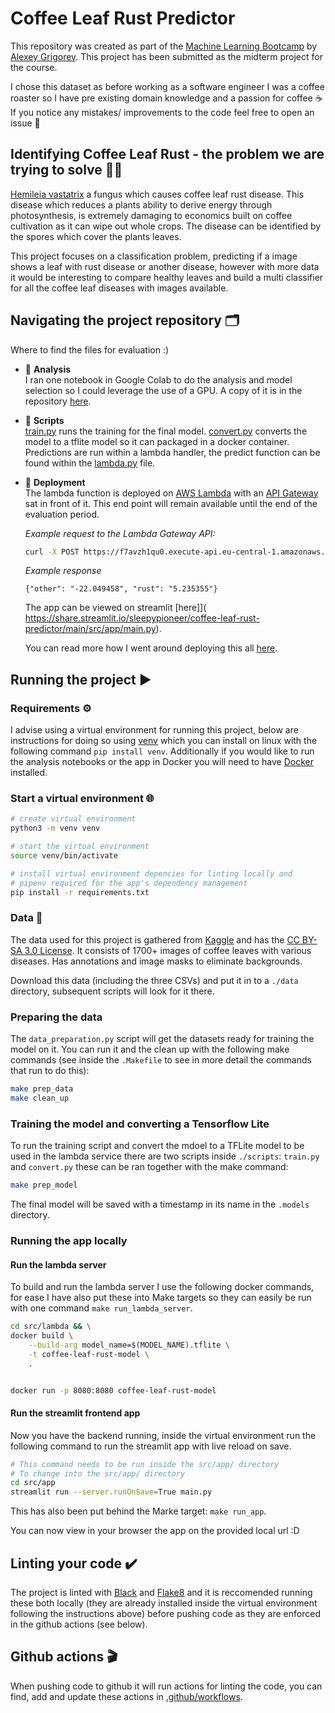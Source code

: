 # Coffee Leaf Rust Predictor

This repository was created as part of the [Machine Learning Bootcamp](https://github.com/alexeygrigorev/mlbookcamp-code/tree/master/course-zoomcamp) by [Alexey Grigorev](https://github.com/alexeygrigorev). This project has been submitted as the midterm project for the course.

I chose this dataset as before working as a software engineer I was a coffee roaster so I have pre existing domain knowledge and a passion for coffee ☕ If you notice any mistakes/ improvements to the code feel free to open an issue 💖

## Identifying Coffee Leaf Rust - the problem we are trying to solve 🕵️‍♀️


[Hemileia vastatrix](https://en.wikipedia.org/wiki/Hemileia_vastatrix) a fungus which causes coffee leaf rust disease. This disease which reduces a plants ability to derive energy through photosynthesis, is extremely damaging to economics built on coffee cultivation as it can wipe out whole crops. The disease can be identified by the spores which cover the plants leaves.

This project focuses on a classification problem, predicting if a image shows a leaf with rust disease or another disease, however with more data it would be interesting to compare healthy leaves and build a multi classifier for all the coffee leaf diseases with images available.

## Navigating the project repository 🗂️

Where to find the files for evaluation :)

- 📂 **Analysis**  
    I ran one notebook in Google Colab to do the analysis and model selection so I could leverage the use of a GPU. A copy of it is in the repository [here](analysis/notebooks/leaf_rust_detection_exploration.ipynb).

- 📂 **Scripts**  
    [train.py](./scripts/train.py) runs the training for the final model. [convert.py](./scripts/convert.py) converts the model to a tflite model so it can packaged in a docker container. Predictions are run within a lambda handler, the predict function can be found within the [lambda.py](./src/lambda/lambda.py) file.

- 📂 **Deployment**  
    The lambda function is deployed on [AWS Lambda](https://aws.amazon.com/lambda/) with an [API Gateway](https://aws.amazon.com/api-gateway/) sat in front of it. This end point will remain available until the end of the evaluation period.
    
    
    *Example request to the Lambda Gateway API:*

    ```sh
    curl -X POST https://f7avzh1qu0.execute-api.eu-central-1.amazonaws.com/default/coffee-leaf-rust-prediction?url=https://raw.githubusercontent.com/sleepypioneer/coffee-leaf-rust-predictor/main/src/app/static/imgs/1643.jpg

    ```

    *Example response*

    ```
    {"other": "-22.049458", "rust": "5.235355"}
    ```

    The app can be viewed on streamlit [here]]( https://share.streamlit.io/sleepypioneer/coffee-leaf-rust-predictor/main/src/app/main.py).

    You can read more how I went around deploying this all [here](deployment.md).

## Running the project ▶️

### Requirements ⚙️

I advise using a virtual environment for running this project, below are instructions for doing so using [venv](https://docs.python.org/3/library/venv.html) which you can install on linux with the following command `pip install venv`. Additionally if you would like to run the analysis notebooks or the app in Docker you will need to have [Docker](https://docs.docker.com/get-docker/) installed.

### Start a virtual environment 🌐

```sh
# create virtual environment
python3 -m venv venv

# start the virtual environment
source venv/bin/activate

# install virtual environment depencies for linting locally and
# pipenv required for the app's dependency management
pip install -r requirements.txt
```

### Data 💽

The data used for this project is gathered from [Kaggle](https://www.kaggle.com/badasstechie/coffee-leaf-diseases) and has the [CC BY-SA 3.0 License](https://creativecommons.org/licenses/by-sa/3.0/). It consists of 1700+ images of coffee leaves with various diseases. Has annotations and image masks to eliminate backgrounds.

Download this data (including the three CSVs) and put it in to a `./data` directory, subsequent scripts will look for it there.

### Preparing the data

The `data_preparation.py` script will get the datasets ready for training the model on it. You can run it and the clean up with the following make commands (see inside the `.Makefile` to see in more detail the commands that run to do this):

```sh
make prep_data
make clean_up
```

### Training the model and converting a Tensorflow Lite

To run the training script and convert the mdoel to a TFLite model to be used in the lambda service there are two scripts inside `./scripts`: `train.py` and `convert.py` these can be ran together with the make command:

```sh
make prep_model
```

The final model will be saved with a timestamp in its name in the `.models` directory.

### Running the app locally

#### Run the lambda server

To build and run the lambda server I use the following docker commands, for ease I have also put these into Make targets so they can easily be run with one command `make run_lambda_server`.

```sh
cd src/lambda && \
docker build \
    --build-arg model_name=$(MODEL_NAME).tflite \
    -t coffee-leaf-rust-model \
    .


docker run -p 8080:8080 coffee-leaf-rust-model
```

#### Run the streamlit frontend app

Now you have the backend running, inside the virtual environment run the following command to run the streamlit app with live reload on save.

```sh
# This command needs to be run inside the src/app/ directory
# To change into the src/app/ directory
cd src/app
streamlit run --server.runOnSave=True main.py

```

This has also been put behind the Marke target: `make run_app`.

You can now view in your browser the app on the provided local url :D


## Linting your code ✔️
The project is linted with [Black](https://pypi.org/project/black/) and [Flake8](https://pypi.org/project/flake8/) and it is reccomended running these both locally (they are already installed inside the virtual environment following the instructions above) before pushing code as they are enforced in the github actions (see below).

## Github actions 🎬

When pushing code to github it will run actions for linting the code, you can find, add and update these actions in [.github/workflows](./.github/workflows).
